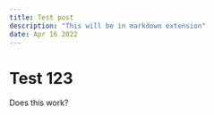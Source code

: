 ```yaml
---
title: Test post
description: "This will be in markdown extension"
date: Apr 16 2022
---
```


# Test 123

Does this work?